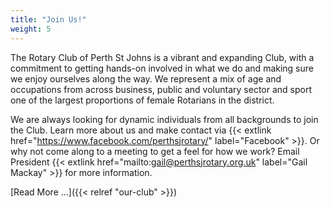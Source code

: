 ```yaml
---
title: "Join Us!"
weight: 5
---
```

The Rotary Club of Perth St Johns is a vibrant and expanding Club, with a commitment to getting hands-on involved in what we do
and making sure we enjoy ourselves along the way. We represent a mix of age and occupations from across business, public and voluntary sector
and sport one of the largest proportions of female Rotarians in the district.

We are always looking for dynamic individuals from all backgrounds to join the Club.
Learn more about us and make contact via {{< extlink href="https://www.facebook.com/perthsjrotary/" label="Facebook" >}}.
Or why not come along to a meeting to get a feel for how we work?
Email President {{< extlink href="mailto:gail@perthsjrotary.org.uk" label="Gail Mackay" >}} for more information.

[Read More ...]({{< relref "our-club" >}})